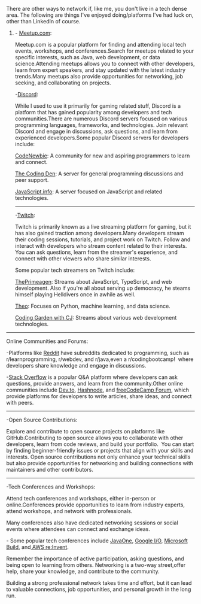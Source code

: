 There are other ways to network if, like me, you don't live in a tech dense area. The following are things I've enjoyed doing/platforms I've had luck on, other than LinkedIn of course.

1. \- [Meetup.com](http://meetup.com):

   Meetup.com is a popular platform for finding and attending local tech events, workshops, and conferences.Search for meetups related to your specific interests, such as Java, web development, or data science.Attending meetups allows you to connect with other developers, learn from expert speakers, and stay updated with the latest industry trends.Many meetups also provide opportunities for networking, job seeking, and collaborating on projects.

   -[Discord](https://discord.com):

   While I used to use it primarily for gaming related stuff, Discord is a platform that has gained popularity among developers and tech communities.There are numerous Discord servers focused on various programming languages, frameworks, and technologies. Join relevant Discord and engage in discussions, ask questions, and learn from experienced developers.Some popular Discord servers for developers include:

   [CodeNewbie](https://community.codenewbie.org/t/discord): A community for new and aspiring programmers to learn and connect.

   [The Coding Den](https://discord.com/invite/code): A server for general programming discussions and peer support.

   [JavaScript.info](https://discord.do/javascript-info/): A server focused on JavaScript and related technologies.

   ****

   -[Twitch](https://www.twitch.tv/):

   Twitch is primarily known as a live streaming platform for gaming, but it has also gained traction among developers.Many developers stream their coding sessions, tutorials, and project work on Twitch. Follow and interact with developers who stream content related to their interests. You can ask questions, learn from the streamer's experience, and connect with other viewers who share similar interests.

   Some popular tech streamers on Twitch include:

   [ThePrimeagen](https://www.twitch.tv/theprimeagen): Streams about JavaScript, TypeScript, and web development. Also if you're all about serving up democracy, he steams himself playing Helldivers once in awhile as well.

   [Theo](https://m.twitch.tv/theo/home): Focuses on Python, machine learning, and data science.

   [Coding Garden with CJ](https://www.twitch.tv/codinggarden): Streams about various web development technologies.

****

   Online Communities and Forums:

   -Platforms like [Reddit](https://www.reddit.com/) have subreddits dedicated to programming, such as r/learnprogramming, r/webdev, and r/java,even a r/codingbootcamp!  where developers share knowledge and engage in discussions.

   -[Stack Overflow](https://stackoverflow.com/) is a popular Q\&A platform where developers can ask questions, provide answers, and learn from the community.Other online communities include [Dev.to](http://dev.to), [Hashnode](https://hashnode.com/), and [freeCodeCamp Forum](https://forum.freecodecamp.org/), which provide platforms for developers to write articles, share ideas, and connect with peers.

****

   -Open Source Contributions:

   Explore and contribute to open source projects on platforms like GitHub.Contributing to open source allows you to collaborate with other developers, learn from code reviews, and build your portfolio.  You can start by finding beginner-friendly issues or projects that align with your skills and interests. Open source contributions not only enhance your technical skills but also provide opportunities for networking and building connections with maintainers and other contributors.

****

   -Tech Conferences and Workshops:

   Attend tech conferences and workshops, either in-person or online.Conferences provide opportunities to learn from industry experts, attend workshops, and network with professionals.

   Many conferences also have dedicated networking sessions or social events where attendees can connect and exchange ideas.

   \- Some popular tech conferences include [JavaOne](https://www.oracle.com/javaone/), [Google I/O](https://io.google/), [Microsoft Build](https://news.microsoft.com/build-2023), and[ AWS re:Invent](https://reinvent.awsevents.com/).

   Remember the importance of active participation, asking questions, and being open to learning from others. Networking is a two-way street,offer help, share your knowledge, and contribute to the community.

   Building a strong professional network takes time and effort, but it can lead to valuable connections, job opportunities, and personal growth in the long run.
